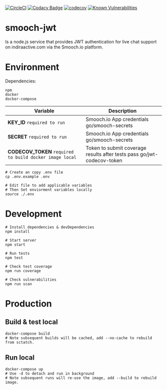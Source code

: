 [![CircleCI](https://circleci.com/gh/indira-active/smooch-jwt.svg?style=svg&circle-token=9ffe33b2fb5be376d47bcd0bd914a84e11c3ef3d)](https://circleci.com/gh/indira-active/smooch-jwt)
[![Codacy Badge](https://api.codacy.com/project/badge/Grade/b255419a3acc43f1aafb5f0bf2c8a94f)](https://www.codacy.com?utm_source=github.com&amp;utm_medium=referral&amp;utm_content=indira-active/smooch-jwt&amp;utm_campaign=Badge_Grade)
[![codecov](https://codecov.io/gh/indira-active/smooch-jwt/branch/master/graph/badge.svg?token=08UPViGYsf)](https://codecov.io/gh/indira-active/smooch-jwt)
[![Known Vulnerabilities](https://snyk.io/test/github/indira-active/smooch-jwt/badge.svg)](https://snyk.io/test/github/indira-active/smooch-jwt)

# smooch-jwt
Is a node.js service that provides JWT authentication for live chat support on indiraactive.com via the Smooch.io platform.

# Environment
Dependencies:  

    npm
    docker
    docker-compose  

| Variable                | Description |
|-------------------------|-------------|
| **KEY_ID** `required to run` | Smooch.io App credentials go/smooch-secrets |
| **SECRET** `required to run` | Smooch.io App credentials go/smooch-secrets |
| **CODECOV_TOKEN** `required to build docker image local` | Token to submit coverage results after tests pass go/jwt-codecov-token |

    # Create an copy .env file
    cp .env.example .env

    # Edit file to add applicable variables
    # Then Set enviorment variables locally
    source ./.env


# Development
    # Install dependencies & devDependencies
    npm install

    # Start server
    npm start

    # Run tests
    npm test

    # Check test coverage
    npm run coverage
    
    # Check vulnerabilities
    npm run scan


# Production
## Build & test local
    docker-compose build
    # Note subsequent builds will be cached, add --no-cache to rebuild from sctatch.


## Run local
    docker-compose up 
    # Use -d to detach and run in background
    # Note subsequent runs will re-use the image, add --build to rebuild image. 
    
